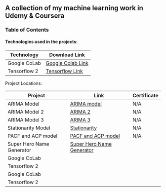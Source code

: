 ## A collection of my machine learning work in Udemy & Coursera

### Table of Contents

#### Technologies used in the projects:

| Technology  | Download Link |
| ------------- | ------------- |
| Google CoLab  | [Google Colab Link](https://colab.research.google.com/)  |
| Tensorflow 2  | [Tensorflow Link](https://www.tensorflow.org/install) |

Project Locations:

| Project  | Link | Certificate |
| ------------- | ------------- | ------------- |
| ARIMA Model  |[ARIMA model](https://github.com/KielDeMarco/AI_Portfolio/blob/main/TimeSeries/ARIMA/ARIMA.ipynb) |N/A|
| ARIMA Model 2  | [ARIMA 2](https://github.com/KielDeMarco/AI_Portfolio/blob/main/TimeSeries/ARIMA/Arima_2.ipynb) | N/A |
| ARIMA Model 3  | [ARIMA 3](https://github.com/KielDeMarco/AI_Portfolio/blob/main/TimeSeries/ARIMA/ARIMA_3.ipynb)  | N/A |
| Stationarity Model  | [Stationarity](https://github.com/KielDeMarco/AI_Portfolio/blob/main/TimeSeries/ARIMA/Stationarity.ipynb)  | N/A |
| PACF and ACP model | [PACF and ACP model](https://github.com/KielDeMarco/AI_Portfolio/blob/main/TimeSeries/ARIMA/PACF_and_ACF.ipynb)  | N/A |
| Super Hero Name Generator  |[Super Hero Name Generator](https://github.com/KielDeMarco/AI_Portfolio/blob/main/Coursera/Superhero_Name_Generator_Learner.ipynb)  | |
| Google CoLab  |  | |
| Tensorflow 2  |  | |
| Google CoLab  |  | |
| Tensorflow 2  |  | |


